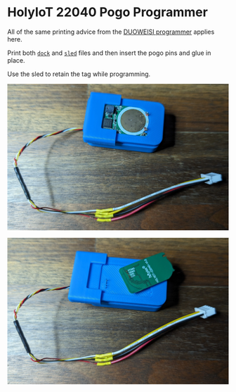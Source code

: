 # HolyIoT 22040 Pogo Programmer

All of the same printing advice from the [DUOWEISI programmer](../../../DUOWEISI/programmmer/readme.md) applies here.

Print both [`dock`](dock.step) and [`sled`](sled.step) files and then insert the pogo pins and glue in place.

Use the sled to retain the tag while programming.

<!-- markdownlint-disable-file MD045-->
![](./_files/01.jpg)

![](./_files/02.jpg)
